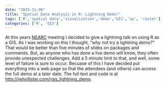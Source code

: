 ```yaml
---
date: "2015-11-06"
title: "Spatial Data Analysis in R: Lightning Demo!"
tags: ['R','spatial data','visualization','demo','GIS','sp', 'raster']
categories: ['R', 'GIS']
---
```


At this years [NEARC](http://northeastarc.org/2015/index.html) meeting I decided to give a lightning talk on using R as a GIS.  As I was working on this I thought, "why not try a lightning demo?"  That would be better than five minutes of slides on packages and commands.  But, as anyone who has done a live demo will know, they often provide unexpected challenges.  Add a 5 minute limit to that, and well, some level of failure is sure to occur.  Becuase of this I have decided put everything into a web page so that the attendees (and others) can access the full demo at a later date.  The full text and code is at <http://jwhollister.com/rgis_lightning_demo>.



